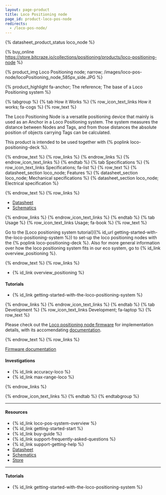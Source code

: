 ```yaml
---
layout: page-product
title: Loco Positioning node
page_id: product-loco-pos-node
redirects:
  - /loco-pos-node/
---
```


{% datasheet_product_status loco_node  %}


{% buy_online https://store.bitcraze.io/collections/positioning/products/loco-positioning-node %}

{% product_img Loco Positioning node; narrow;
/images/loco-pos-node/locoPositioning_node_585px_side.JPG
%}

{% product_highlight
fa-anchor;
The reference;
The base of a Loco Positioning system
%}

{% tabgroup %}
{% tab How it Works %}
{% row_icon_text_links How it works; fa-cogs %}
{% row_text %}

The Loco Positioning Node is a versatile positioning device that mainly is used
as an Anchor in a Loco Positioning system. The system measures
the distance between Nodes and Tags, and from those distances the
absolute position of objects carrying Tags can be calculated.

This product is intended to be used together with
{% poplink loco-positioning-deck %}.


{% endrow_text %}
{% row_links %}
{% endrow_links %}
{% endrow_icon_text_links %}
{% endtab %}
{% tab Specifications %}
{% row_icon_text_links Specifications; fa-list %}
{% row_text %}
{% datasheet_section loco_node; Features %}
{% datasheet_section loco_node; Mechanical specifications %}
{% datasheet_section loco_node; Electrical specification %}


{% endrow_text %}
{% row_links %}

- [Datasheet](/documentation/hardware/loco_node/loco_node-datasheet.pdf)
- [Schematics](/documentation/hardware/loco_node/loco_node_reve.pdf)

{% endrow_links %}
{% endrow_icon_text_links %}
{% endtab %}
{% tab Usage %}
{% row_icon_text_links Usage; fa-book %}
{% row_text %}

Go to the [Loco positioning system tutorial]({% id_url getting-started-with-the-loco-positioning-system  %}) to set-up the loco positioning nodes with the {% poplink loco-positioning-deck %}. Also for more general information over how the loco positioning system fits in our eco system, go to {% id_link overview_positioning %}.

{% endrow_text %}
{% row_links %}

* {% id_link overview_positioning %}


#### Tutorials
* {% id_link getting-started-with-the-loco-positioning-system %}


{% endrow_links %}
{% endrow_icon_text_links %}
{% endtab %}
{% tab Development %}
{% row_icon_text_links Development;  fa-laptop %}
{% row_text %}

Please check out the [Loco positioning node firmware](https://github.com/bitcraze/lps-node-firmware) for implementation details, with its accomendating [documentation](/documentation/repository/lps-node-firmware/master/).



{% endrow_text %}
{% row_links %}

[Firmware documentation](/documentation/repository/lps-node-firmware/master/)

#### Investigations
* {% id_link accuracy-loco %}
* {% id_link max-range-loco %}

{% endrow_links %}


{% endrow_icon_text_links %}
{% endtab %}
{% endtabgroup %}


---

#### Resources

- {% id_link loco-pos-system-overview %}
- {% id_link getting-started-start %}
- {% id_link buy-guide %}
- {% id_link support-frequently-asked-questions %}
- {% id_link support-getting-help %}
- [Datasheet](/documentation/hardware/loco_node/loco_node-datasheet.pdf)
- [Schematics](/documentation/hardware/loco_node/loco_node_reve.pdf)
- [Store](https://store.bitcraze.io/collections/positioning/products/loco-positioning-node)

---

#### Tutorials

* {% id_link getting-started-with-the-loco-positioning-system %}
